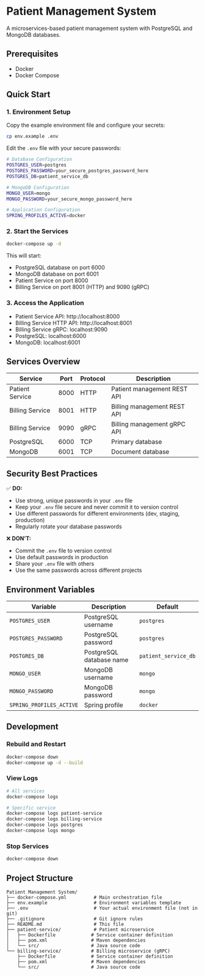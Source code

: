 # Patient Management System

A microservices-based patient management system with PostgreSQL and MongoDB databases.

## Prerequisites

- Docker
- Docker Compose

## Quick Start

### 1. Environment Setup

Copy the example environment file and configure your secrets:

```bash
cp env.example .env
```

Edit the `.env` file with your secure passwords:

```bash
# Database Configuration
POSTGRES_USER=postgres
POSTGRES_PASSWORD=your_secure_postgres_password_here
POSTGRES_DB=patient_service_db

# MongoDB Configuration
MONGO_USER=mongo
MONGO_PASSWORD=your_secure_mongo_password_here

# Application Configuration
SPRING_PROFILES_ACTIVE=docker
```

### 2. Start the Services

```bash
docker-compose up -d
```

This will start:
- PostgreSQL database on port 6000
- MongoDB database on port 6001
- Patient Service on port 8000
- Billing Service on port 8001 (HTTP) and 9090 (gRPC)

### 3. Access the Application

- Patient Service API: http://localhost:8000
- Billing Service HTTP API: http://localhost:8001
- Billing Service gRPC: localhost:9090
- PostgreSQL: localhost:6000
- MongoDB: localhost:6001

## Services Overview

| Service | Port | Protocol | Description |
|---------|------|----------|-------------|
| Patient Service | 8000 | HTTP | Patient management REST API |
| Billing Service | 8001 | HTTP | Billing management REST API |
| Billing Service | 9090 | gRPC | Billing management gRPC API |
| PostgreSQL | 6000 | TCP | Primary database |
| MongoDB | 6001 | TCP | Document database |

## Security Best Practices

✅ **DO:**
- Use strong, unique passwords in your `.env` file
- Keep your `.env` file secure and never commit it to version control
- Use different passwords for different environments (dev, staging, production)
- Regularly rotate your database passwords

❌ **DON'T:**
- Commit the `.env` file to version control
- Use default passwords in production
- Share your `.env` file with others
- Use the same passwords across different projects

## Environment Variables

| Variable | Description | Default |
|----------|-------------|---------|
| `POSTGRES_USER` | PostgreSQL username | `postgres` |
| `POSTGRES_PASSWORD` | PostgreSQL password | `postgres` |
| `POSTGRES_DB` | PostgreSQL database name | `patient_service_db` |
| `MONGO_USER` | MongoDB username | `mongo` |
| `MONGO_PASSWORD` | MongoDB password | `mongo` |
| `SPRING_PROFILES_ACTIVE` | Spring profile | `docker` |

## Development

### Rebuild and Restart

```bash
docker-compose down
docker-compose up -d --build
```

### View Logs

```bash
# All services
docker-compose logs

# Specific service
docker-compose logs patient-service
docker-compose logs billing-service
docker-compose logs postgres
docker-compose logs mongo
```

### Stop Services

```bash
docker-compose down
```

## Project Structure

```
Patient Management System/
├── docker-compose.yml          # Main orchestration file
├── env.example                 # Environment variables template
├── .env                        # Your actual environment file (not in git)
├── .gitignore                  # Git ignore rules
├── README.md                   # This file
├── patient-service/            # Patient microservice
│   ├── Dockerfile             # Service container definition
│   ├── pom.xml                # Maven dependencies
│   └── src/                   # Java source code
└── billing-service/           # Billing microservice (gRPC)
    ├── Dockerfile             # Service container definition
    ├── pom.xml                # Maven dependencies
    └── src/                   # Java source code
```

